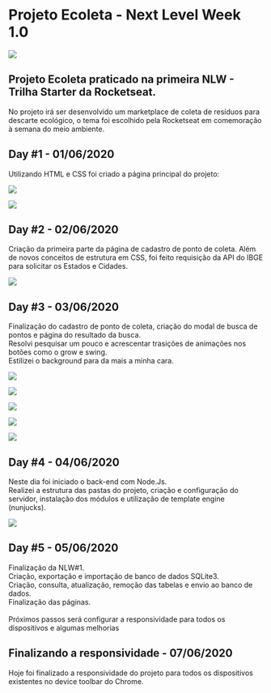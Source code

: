 # Projeto Ecoleta - Next Level Week 1.0

![](assets/logo.svg)

## Projeto Ecoleta praticado na primeira NLW - Trilha Starter da Rocketseat.

No projeto irá ser desenvolvido um marketplace de coleta de resíduos para descarte ecológico, o tema foi escolhido pela Rocketseat em comemoração à semana do meio ambiente.

## Day #1 - 01/06/2020

Utilizando HTML e CSS foi criado a página principal do projeto:

![](/public/assets/day-1-desktop.jpeg)

![](/public/assets/day-1-mobile.jpeg)

## Day #2 - 02/06/2020

Criação da primeira parte da página de cadastro de ponto de coleta.
Além de novos conceitos de estrutura em CSS, foi feito requisição da API do IBGE para solicitar os Estados e Cidades.

![](/public/assets/day-2.png)

## Day #3 - 03/06/2020

Finalização do cadastro de ponto de coleta, criação do modal de busca de pontos e página do resultado da busca. <br/>
Resolvi pesquisar um pouco e acrescentar trasições de animações nos botões como o grow e swing. <br/>
Estilizei o background para da mais a minha cara.

![](/public/assets/day-3-desktop.jpeg)

![](/public/assets/day-3-mobile.jpeg)

![](/public/assets/day-3-create-point.jpeg)

![](/public/assets/day-3-modal.jpeg)

![](/public/assets/day-3-search-results.jpeg)

## Day #4 - 04/06/2020

Neste dia foi iniciado o back-end com Node.Js. <br/>
Realizei a estrutura das pastas do projeto, criação e configuração do servidor, instalação dos módulos e utilização de template engine (nunjucks).

![](/public/assets/day-4.png)

## Day #5 - 05/06/2020

Finalização da NLW#1. <br/>
Criação, exportação e importação de banco de dados SQLite3. <br/>
Criação, consulta, atualização, remoção das tabelas e envio ao banco de dados.<br/>
Finalização das páginas.<br/>
<br/>
Próximos passos será configurar a responsividade para todos os dispositivos e algumas melhorias

## Finalizando a responsividade - 07/06/2020

Hoje foi finalizado a responsividade do projeto para todos os dispositivos existentes no device toolbar do Chrome.








